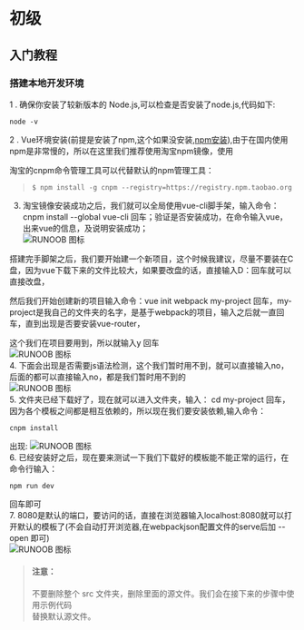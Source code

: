 # 初级    
## 入门教程    
### 搭建本地开发环境   
1 . 确保你安装了较新版本的 Node.js,可以检查是否安装了node.js,代码如下:    
  ```
  node -v
  ```   
2 . Vue环境安装(前提是安装了npm,这个如果没安装,[npm安装](https://www.cnblogs.com/jianguo221/p/11487532.html)),由于在国内使用npm是非常慢的，所以在这里我们推荐使用淘宝npm镜像，使用

淘宝的cnpm命令管理工具可以代替默认的npm管理工具：
>````      
>$ npm install -g cnpm --registry=https://registry.npm.taobao.org
>````     
3. 淘宝镜像安装成功之后，我们就可以全局使用vue-cli脚手架，输入命令：cnpm install --global vue-cli  回车；验证是否安装成功，在命令输入vue，出来vue的信息，及说明安装成功；   
 ![RUNOOB 图标](https://images2015.cnblogs.com/blog/1191178/201707/1191178-20170704152758800-1665979529.png)  

搭建完手脚架之后，我们要开始建一个新项目，这个时候我建议，尽量不要装在C盘，因为vue下载下来的文件比较大，如果要改盘的话，直接输入D：回车就可以直接改盘，

然后我们开始创建新的项目输入命令：vue init webpack my-project  回车，my-project是我自己的文件夹的名字，是基于webpack的项目，输入之后就一直回车，直到出现是否要安装vue-router，

这个我们在项目要用到，所以就输入y 回车        
![RUNOOB 图标](https://images2015.cnblogs.com/blog/1191178/201707/1191178-20170704153050409-72562233.png)     
4. 下面会出现是否需要js语法检测，这个我们暂时用不到，就可以直接输入no，后面的都可以直接输入no，都是我们暂时用不到的       
![RUNOOB 图标](https://images2015.cnblogs.com/blog/1191178/201707/1191178-20170704153558159-1180218633.png)          
5. 文件夹已经下载好了，现在就可以进入文件夹，输入： cd my-project 回车，因为各个模板之间都是相互依赖的，所以现在我们要安装依赖,输入命令：   
````   
cnpm install     
````      
出现: 
![RUNOOB 图标](https://images2015.cnblogs.com/blog/1191178/201707/1191178-20170704154051925-788102572.png)      
6. 已经安装好之后，现在要来测试一下我们下载好的模板能不能正常的运行，在命令行输入：   
````   
npm run dev     
````    
 回车即可   
 7. 8080是默认的端口，要访问的话，直接在浏览器输入localhost:8080就可以打开默认的模板了(不会自动打开浏览器,在webpackjson配置文件的serve后加 --open 即可)    
![RUNOOB 图标](https://images2015.cnblogs.com/blog/1191178/201707/1191178-20170704155058378-1865109875.png) 
   
   
>#### 注意：   
>不要删除整个 src 文件夹，删除里面的源文件。我们会在接下来的步骤中使用示例代码   
>替换默认源文件。    

